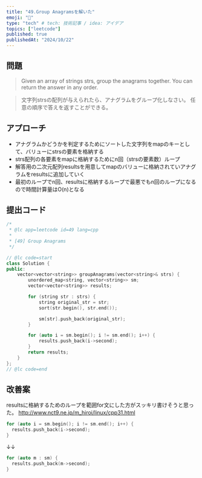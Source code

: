 ```yaml
---
title: "49.Group Anagramsを解いた"
emoji: "🎃"
type: "tech" # tech: 技術記事 / idea: アイデア
topics: ["leetcode"]
published: true
publishedAt: "2024/10/22"
---
```


## 問題

>Given an array of strings strs, group the anagrams together. You can return the answer in any order.

>文字列strsの配列が与えられたら、アナグラムをグループ化しなさい。 任意の順序で答えを返すことができる。

## アプローチ
- アナグラムかどうかを判定するためにソートした文字列をmapのキーとして、バリューにstrsの要素を格納する
 - strs配列の各要素をmapに格納するためにn回（strsの要素数）ループ
- 解答用の二次元配列resultsを用意してmapのバリューに格納されていアナグラムをresultsに追加していく
- 最初のループでn回、resultsに格納するループで最悪でもn回のループになるので時間計算量はO(n)となる

## 提出コード
```cpp
/*
 * @lc app=leetcode id=49 lang=cpp
 *
 * [49] Group Anagrams
 */

// @lc code=start
class Solution {
public:
    vector<vector<string>> groupAnagrams(vector<string>& strs) {
        unordered_map<string, vector<string>> sm;
        vector<vector<string>> results;

        for (string str : strs) {
            string original_str = str;
            sort(str.begin(), str.end());

            sm[str].push_back(original_str);
        }

        for (auto i = sm.begin(); i != sm.end(); i++) {
            results.push_back(i->second);
        }
        return results;
    }
};
// @lc code=end
```

## 改善案
resultsに格納するためのループを範囲for文にした方がスッキリ書けそうと思った。
http://www.nct9.ne.jp/m_hiroi/linux/cpp31.html

```cpp
for (auto i = sm.begin(); i != sm.end(); i++) {
  results.push_back(i->second);
}
```
↓↓
```cpp
for (auto m : sm) {
  results.push_back(m->second);
}
```
